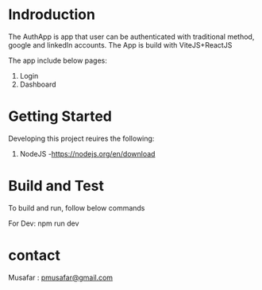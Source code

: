 # Indroduction

The AuthApp is app that user can be authenticated with traditional method, google and linkedIn accounts.
The App is build with ViteJS+ReactJS

The app include below pages:

1. Login
2. Dashboard

# Getting Started

Developing this project reuires the following:

1. NodeJS -https://nodejs.org/en/download

# Build and Test

To build and run, follow below commands

For Dev: npm run dev

# contact

Musafar : pmusafar@gmail.com
